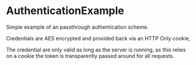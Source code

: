 # AuthenticationExample

Simple example of an passthrough authentication scheme.

Credentials are AES encrypted and provided back via an HTTP Only cookie,

The credential are only valid as long as the server is running, as this relies on a cookie the token is transparently passed around for all requests.

